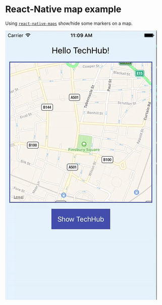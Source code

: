 # React-Native map example
Using [`react-native-maps`](https://github.com/airbnb/react-native-maps) show/hide some markers on a map.

![example](example.gif)

